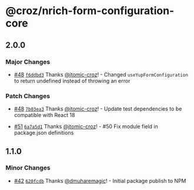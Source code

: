 # @croz/nrich-form-configuration-core

## 2.0.0

### Major Changes

- [#48](https://github.com/croz-ltd/nrich-frontend/pull/48) [`f6ddbd3`](https://github.com/croz-ltd/nrich-frontend/commit/f6ddbd3fe90340d274ef376b988092e4dc8149d8) Thanks [@jtomic-croz](https://github.com/jtomic-croz)! - Changed `useYupFormConfiguration` to return undefined instead of throwing an error

### Patch Changes

- [#48](https://github.com/croz-ltd/nrich-frontend/pull/48) [`7b03ea3`](https://github.com/croz-ltd/nrich-frontend/commit/7b03ea332ee993ffb0df27cb5c5c0dfea37c16f3) Thanks [@jtomic-croz](https://github.com/jtomic-croz)! - Update test dependencies to be compatible with React 18

- [#51](https://github.com/croz-ltd/nrich-frontend/pull/51) [`6a7a5d1`](https://github.com/croz-ltd/nrich-frontend/commit/6a7a5d145ef2c8888c09569bc4c552f65599fca2) Thanks [@jtomic-croz](https://github.com/jtomic-croz)! - #50 Fix module field in package.json definitions

## 1.1.0

### Minor Changes

- [#42](https://github.com/croz-ltd/nrich-frontend/pull/42) [`620fcdb`](https://github.com/croz-ltd/nrich-frontend/commit/620fcdbe526c8f616547b02785d720e6b0a4f4fd) Thanks [@dmuharemagic](https://github.com/dmuharemagic)! - Initial package publish to NPM
